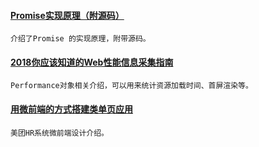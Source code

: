 
#### [Promise实现原理（附源码）](https://mp.weixin.qq.com/s/sevk4IhJQth16srklqQydg)
    介绍了Promise 的实现原理，附带源码。

#### [2018你应该知道的Web性能信息采集指南](https://mp.weixin.qq.com/s/UYcMeqZGblupVpGue-IThg)
    Performance对象相关介绍，可以用来统计资源加载时间、首屏渲染等。

#### [用微前端的方式搭建类单页应用](https://juejin.im/post/5b921b415188255c9031b0c3)
    美团HR系统微前端设计介绍。